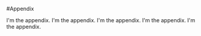 #Appendix

I'm the appendix.
I'm the appendix.
I'm the appendix.
I'm the appendix.
I'm the appendix.
